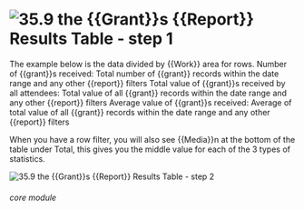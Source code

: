 # ![35.9 the {{Grant}}s {{Report}} Results Table - step 1](35.9_the_Grants_Report_Results_Table_im_1.png)

The example below is the data divided by {{Work}} area for rows.
Number of {{grant}}s received: Total number of {{grant}} records within the date range and any other {{report}} filters
Total value of {{grant}}s received by all attendees: Total value of all {{grant}} records within the date range and any other {{report}} filters
Average value of {{grant}}s received: Average of total value of all {{grant}} records within the date range and any other {{report}} filters

When you have a row filter, you will also see {{Media}}n at the bottom of the table under Total, this gives you the middle value for each of the 3 types of statistics.

![35.9 the {{Grant}}s {{Report}} Results Table - step 2](35.9_the_Grants_Report_Results_Table_im_2.png)


###### core module